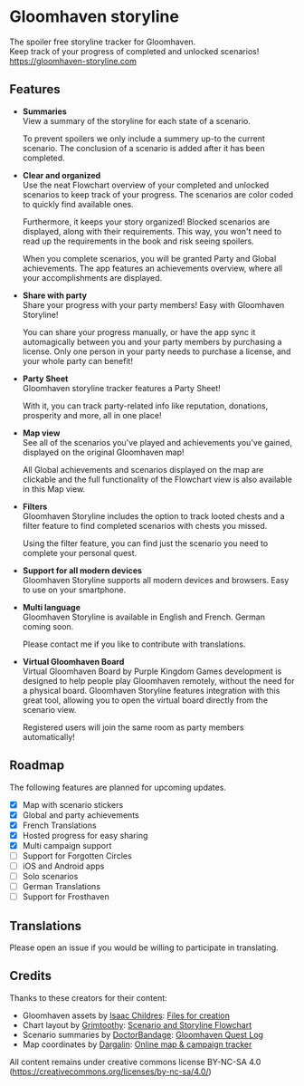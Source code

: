 # Gloomhaven storyline

The spoiler free storyline tracker for Gloomhaven.\
Keep track of your progress of completed and unlocked scenarios!\
https://gloomhaven-storyline.com

## Features
- **Summaries**\
  View a summary of the storyline for each state of a scenario.
  
  To prevent spoilers we only include a summery up-to the current scenario. The conclusion of a scenario is added after it has been completed.
- **Clear and organized**\
  Use the neat Flowchart overview of your completed and unlocked scenarios to keep track of your progress. The scenarios are color coded to quickly find available ones.
  
  Furthermore, it keeps your story organized!
  Blocked scenarios are displayed, along with their requirements. This way, you won't need to read up the requirements in the book and risk seeing spoilers.
  
  When you complete scenarios, you will be granted Party and Global achievements. The app features an achievements overview, where all your accomplishments are displayed.
- **Share with party**\
  Share your progress with your party members! Easy with Gloomhaven Storyline!
  
  You can share your progress manually, or have the app sync it automagically between you and your party members by purchasing a license. Only one person in your party needs to purchase a license, and your whole party can benefit!
- **Party Sheet**\
  Gloomhaven storyline tracker features a Party Sheet!
  
  With it, you can track party-related info like reputation, donations, prosperity and more, all in one place!
- **Map view**\
  See all of the scenarios you've played and achievements you've gained, displayed on the original Gloomhaven map!
  
  All Global achievements and scenarios displayed on the map are clickable and the full functionality of the Flowchart view is also available in this Map view.
- **Filters**\
  Gloomhaven Storyline includes the option to track looted chests and a filter feature to find completed scenarios with chests you missed.
  
  Using the filter feature, you can find just the scenario you need to complete your personal quest.
- **Support for all modern devices**\
  Gloomhaven Storyline supports all modern devices and browsers. Easy to use on your smartphone.
- **Multi language**\
  Gloomhaven Storyline is available in English and French. German coming soon.
  
  Please contact me if you like to contribute with translations.
- **Virtual Gloomhaven Board**\
  Virtual Gloomhaven Board by Purple Kingdom Games development is designed to help people play Gloomhaven remotely, without the need for a physical board. Gloomhaven Storyline features integration with this great tool, allowing you to open the virtual board directly from the scenario view.

  Registered users will join the same room as party members automatically!



## Roadmap

The following features are planned for upcoming updates.

* [x] Map with scenario stickers
* [x] Global and party achievements
* [x] French Translations
* [x] Hosted progress for easy sharing
* [x] Multi campaign support
* [ ] Support for Forgotten Circles
* [ ] iOS and Android apps
* [ ] Solo scenarios
* [ ] German Translations
* [ ] Support for Frosthaven

## Translations
Please open an issue if you would be willing to participate in translating.

## Credits

Thanks to these creators for their content:

- Gloomhaven assets by [Isaac Childres](https://boardgamegeek.com/user/Cephalofair): 
[Files for creation](https://boardgamegeek.com/thread/1733586/files-creation)
- Chart layout by [Grimtoothy](https://boardgamegeek.com/user/grimtoothy):
[Scenario and Storyline Flowchart](https://boardgamegeek.com/filepage/177419/scenario-and-storyline-flowchart)
- Scenario summaries by [DoctorBandage](https://boardgamegeek.com/user/DoctorBandage):
[Gloomhaven Quest Log](https://boardgamegeek.com/geeklist/237840/gloomhaven-quest-log)
- Map coordinates by [Dargalin](https://boardgamegeek.com/user/Dargalin):
[Online map & campaign tracker](https://www.reddit.com/r/Gloomhaven/comments/7aal60/online_tracker_for_campaign_party_and_characters)

All content remains under creative commons license BY-NC-SA 4.0 (https://creativecommons.org/licenses/by-nc-sa/4.0/)
